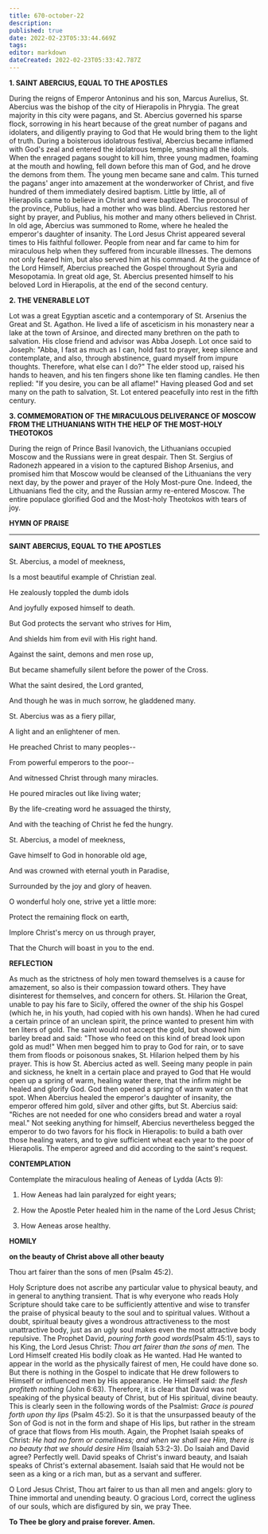 ```yaml
---
title: 670-october-22
description: 
published: true
date: 2022-02-23T05:33:44.669Z
tags: 
editor: markdown
dateCreated: 2022-02-23T05:33:42.787Z
---
```



**1. SAINT ABERCIUS, EQUAL TO THE APOSTLES**

During the reigns of Emperor Antoninus and his son, Marcus Aurelius, St. Abercius was the bishop of the city of Hierapolis in Phrygia. The great majority in this city were pagans, and St. Abercius governed his sparse flock, sorrowing in his heart because of the great number of pagans and idolaters, and diligently praying to God that He would bring them to the light of truth. During a boisterous idolatrous festival, Abercius became inflamed with God's zeal and entered the idolatrous temple, smashing all the idols. When the enraged pagans sought to kill him, three young madmen, foaming at the mouth and howling, fell down before this man of God, and he drove the demons from them. The young men became sane and calm. This turned the pagans' anger into amazement at the wonderworker of Christ, and five hundred of them immediately desired baptism. Little by little, all of Hierapolis came to believe in Christ and were baptized. The proconsul of the province, Publius, had a mother who was blind. Abercius restored her sight by prayer, and Publius, his mother and many others believed in Christ. In old age, Abercius was summoned to Rome, where he healed the emperor's daughter of insanity. The Lord Jesus Christ appeared several times to His faithful follower. People from near and far came to him for miraculous help when they suffered from incurable illnesses. The demons not only feared him, but also served him at his command. At the guidance of the Lord Himself, Abercius preached the Gospel throughout Syria and Mesopotamia. In great old age, St. Abercius presented himself to his beloved Lord in Hierapolis, at the end of the second century.

**2. THE VENERABLE LOT**

Lot was a great Egyptian ascetic and a contemporary of St. Arsenius the Great and St. Agathon. He lived a life of asceticism in his monastery near a lake at the town of Arsinoe, and directed many brethren on the path to salvation. His close friend and advisor was Abba Joseph. Lot once said to Joseph: "Abba, I fast as much as I can, hold fast to prayer, keep silence and contemplate, and also, through abstinence, guard myself from impure thoughts. Therefore, what else can I do?" The elder stood up, raised his hands to heaven, and his ten fingers shone like ten flaming candles. He then replied: "If you desire, you can be all aflame!" Having pleased God and set many on the path to salvation, St. Lot entered peacefully into rest in the fifth century.

**3. COMMEMORATION OF THE MIRACULOUS DELIVERANCE OF MOSCOW FROM THE LITHUANIANS WITH THE HELP OF THE MOST-HOLY THEOTOKOS**

During the reign of Prince Basil Ivanovich, the Lithuanians occupied Moscow and the Russians were in great despair. Then St. Sergius of Radonezh appeared in a vision to the captured Bishop Arsenius, and promised him that Moscow would be cleansed of the Lithuanians the very next day, by the power and prayer of the Holy Most-pure One. Indeed, the Lithuanians fled the city, and the Russian army re-entered Moscow. The entire populace glorified God and the Most-holy Theotokos with tears of joy.



**HYMN OF PRAISE**
****

**SAINT ABERCIUS, EQUAL TO THE APOSTLES**

St. Abercius, a model of meekness,

Is a most beautiful example of Christian zeal.

He zealously toppled the dumb idols

And joyfully exposed himself to death.

But God protects the servant who strives for Him,

And shields him from evil with His right hand.

Against the saint, demons and men rose up,

But became shamefully silent before the power of the Cross.

What the saint desired, the Lord granted,

And though he was in much sorrow, he gladdened many.

St. Abercius was as a fiery pillar,

A light and an enlightener of men.

He preached Christ to many peoples--

From powerful emperors to the poor--

And witnessed Christ through many miracles.

He poured miracles out like living water;

By the life-creating word he assuaged the thirsty,

And with the teaching of Christ he fed the hungry.

St. Abercius, a model of meekness,

Gave himself to God in honorable old age,

And was crowned with eternal youth in Paradise,

Surrounded by the joy and glory of heaven.

O wonderful holy one, strive yet a little more:

Protect the remaining flock on earth,

Implore Christ's mercy on us through prayer,

That the Church will boast in you to the end.


**REFLECTION**

As much as the strictness of holy men toward themselves is a cause for amazement, so also is their compassion toward others. They have disinterest for themselves, and concern for others. St. Hilarion the Great, unable to pay his fare to Sicily, offered the owner of the ship his Gospel (which he, in his youth, had copied with his own hands). When he had cured a certain prince of an unclean spirit, the prince wanted to present him with ten liters of gold. The saint would not accept the gold, but showed him barley bread and said: "Those who feed on this kind of bread look upon gold as mud!" When men begged him to pray to God for rain, or to save them from floods or poisonous snakes, St. Hilarion helped them by his prayer. This is how St. Abercius acted as well. Seeing many people in pain and sickness, he knelt in a certain place and prayed to God that He would open up a spring of warm, healing water there, that the infirm might be healed and glorify God. God then opened a spring of warm water on that spot. When Abercius healed the emperor's daughter of insanity, the emperor offered him gold, silver and other gifts, but St. Abercius said: "Riches are not needed for one who considers bread and water a royal meal." Not seeking anything for himself, Abercius nevertheless begged the emperor to do two favors for his flock in Hierapolis: to build a bath over those healing waters, and to give sufficient wheat each year to the poor of Hierapolis. The emperor agreed and did according to the saint's request.



**CONTEMPLATION**

Contemplate the miraculous healing of Aeneas of Lydda (Acts 9):

1.  How Aeneas had lain paralyzed for eight years;

1.  How the Apostle Peter healed him in the name of the Lord Jesus Christ;

1.  How Aeneas arose healthy.



**HOMILY**

**on the beauty of Christ above all other beauty**

Thou art fairer than the sons of men (Psalm 45:2).

Holy Scripture does not ascribe any particular value to physical beauty, and in general to anything transient. That is why everyone who reads Holy Scripture should take care to be sufficiently attentive and wise to transfer the praise of physical beauty to the soul and to spiritual values. Without a doubt, spiritual beauty gives a wondrous attractiveness to the most unattractive body, just as an ugly soul makes even the most attractive body repulsive. The Prophet David, *pouring forth good words*(Psalm 45:1), says to his King, the Lord Jesus Christ: *Thou art fairer than the sons of men.* The Lord Himself created His bodily cloak as He wanted. Had He wanted to appear in the world as the physically fairest of men, He could have done so. But there is nothing in the Gospel to indicate that He drew followers to Himself or influenced men by His appearance. He Himself said: *the flesh profiteth nothing* (John 6:63). Therefore, it is clear that David was not speaking of the physical beauty of Christ, but of His spiritual, divine beauty. This is clearly seen in the following words of the Psalmist: *Grace is poured forth upon thy lips* (Psalm 45:2). So it is that the unsurpassed beauty of the Son of God is not in the form and shape of His lips, but rather in the stream of grace that flows from His mouth. Again, the Prophet Isaiah speaks of Christ: *He had no form or comeliness; and when we shall see Him, there is no beauty that we should desire Him* (Isaiah 53:2-3). Do Isaiah and David agree? Perfectly well. David speaks of Christ's inward beauty, and Isaiah speaks of Christ's external abasement. Isaiah said that He would not be seen as a king or a rich man, but as a servant and sufferer.

O Lord Jesus Christ, Thou art fairer to us than all men and angels: glory to Thine immortal and unending beauty. O gracious Lord, correct the ugliness of our souls, which are disfigured by sin, we pray Thee.

**To Thee be glory and praise forever. Amen.**
